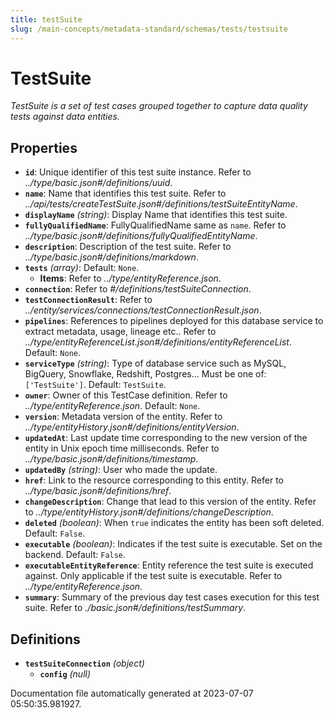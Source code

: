 ```yaml
---
title: testSuite
slug: /main-concepts/metadata-standard/schemas/tests/testsuite
---
```


# TestSuite

*TestSuite is a set of test cases grouped together to capture data quality tests against data entities.*

## Properties

- **`id`**: Unique identifier of this test suite instance. Refer to *../type/basic.json#/definitions/uuid*.
- **`name`**: Name that identifies this test suite. Refer to *../api/tests/createTestSuite.json#/definitions/testSuiteEntityName*.
- **`displayName`** *(string)*: Display Name that identifies this test suite.
- **`fullyQualifiedName`**: FullyQualifiedName same as `name`. Refer to *../type/basic.json#/definitions/fullyQualifiedEntityName*.
- **`description`**: Description of the test suite. Refer to *../type/basic.json#/definitions/markdown*.
- **`tests`** *(array)*: Default: `None`.
  - **Items**: Refer to *../type/entityReference.json*.
- **`connection`**: Refer to *#/definitions/testSuiteConnection*.
- **`testConnectionResult`**: Refer to *../entity/services/connections/testConnectionResult.json*.
- **`pipelines`**: References to pipelines deployed for this database service to extract metadata, usage, lineage etc.. Refer to *../type/entityReferenceList.json#/definitions/entityReferenceList*. Default: `None`.
- **`serviceType`** *(string)*: Type of database service such as MySQL, BigQuery, Snowflake, Redshift, Postgres... Must be one of: `['TestSuite']`. Default: `TestSuite`.
- **`owner`**: Owner of this TestCase definition. Refer to *../type/entityReference.json*. Default: `None`.
- **`version`**: Metadata version of the entity. Refer to *../type/entityHistory.json#/definitions/entityVersion*.
- **`updatedAt`**: Last update time corresponding to the new version of the entity in Unix epoch time milliseconds. Refer to *../type/basic.json#/definitions/timestamp*.
- **`updatedBy`** *(string)*: User who made the update.
- **`href`**: Link to the resource corresponding to this entity. Refer to *../type/basic.json#/definitions/href*.
- **`changeDescription`**: Change that lead to this version of the entity. Refer to *../type/entityHistory.json#/definitions/changeDescription*.
- **`deleted`** *(boolean)*: When `true` indicates the entity has been soft deleted. Default: `False`.
- **`executable`** *(boolean)*: Indicates if the test suite is executable. Set on the backend. Default: `False`.
- **`executableEntityReference`**: Entity reference the test suite is executed against. Only applicable if the test suite is executable. Refer to *../type/entityReference.json*.
- **`summary`**: Summary of the previous day test cases execution for this test suite. Refer to *./basic.json#/definitions/testSummary*.
## Definitions

- **`testSuiteConnection`** *(object)*
  - **`config`** *(null)*


Documentation file automatically generated at 2023-07-07 05:50:35.981927.
